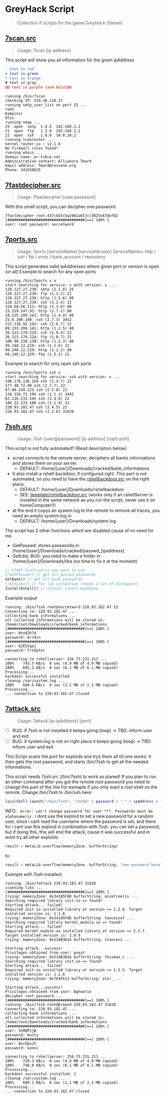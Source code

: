 # GreyHack Script
> Collection if scripts for the game GreyHack (Steam)

## [7scan.src](7scan.src)
> Usage: 7scan [ip address]

This script will show you all information for the given ipAddress

```diff
- text in red
+ text in green
! text in orange
# text in gray
@@ text in purple (and bold)@@
```



```
running /bin/7scan
checking IP: 159.38.210.37
running smtp_user_list on port 25 ...
root
Kampinic
Olin
running nmap ...
25  open  smtp  1.0.5  192.168.1.2  
21  open  ftp   1.3.9  192.168.1.2  
22  open  ssh   1.8.8  10.0.20.2    
running scanrouter ...
kernel_router.so : v2.1.6
No firewall rules found!
running whois ...
Domain name: ar-tvbce.net
Administrative contact: Allianora Tmard
Email address: Tmard@ressono.org
Phone: 342558625
```
## [7fastdecipher.src](7fastdecipher.src)
> Usage: 7fastdecipher [user:password]

With this small script, you can decipher one password
```
7fastdecipher root:437cb55c5w2461a657cc3025s67def82
[###################################]==[ 100% ]
user: root password: secretword
```

## [7ports.src](7ports.src)
> Usage: 7ports [serviceName] [serviceVersion]
> ServiceNames: http / ssh / ftp / smtp / bank_account / repository

This script generates valid ipAddresses where given port or version is open (or all)
Example to search for any open ports
```
running /bin/7ports x x
start searching for service: x with version: x ...
128.127.27.230: smtp (1.1.8) 25
128.127.27.230: ftp (1.2.2) 21
128.127.27.230: http (1.5.6) 80
128.127.27.230: ssh (1.2.4) 22
124.68.56.113: http (1.3.0) 80
25.219.147.92: http (1.7.1) 80
18.225.109.242: http (1.4.4) 80
25.6.200.140: ssh (2.7.3) 3452
222.136.92.143: ssh (2.6.7) 22
89.233.200.141: http (1.2.5) 80
36.123.179.224: ssh (1.8.4) 22
36.123.179.224: ftp (1.0.7) 21
109.90.230.130: http (1.2.3) 80
99.240.12.229: ssh (1.1.6) 22
99.240.12.229: http (1.2.2) 80
99.240.12.229: ftp (1.5.2) 21
```

Example to search for only open ssh ports
```
running /bin/7ports ssh x
start searching for service: ssh with version: x ...
198.176.126.164 ssh (2.4.7) 22
177.40.72.90 ssh (2.7.7) 22
67.88.249.125 ssh (2.5.0) 22
118.126.72.194 ssh (1.1.1) 3442
62.216.233.145 ssh (2.4.6) 22
186.22.233.188 ssh (1.1.9) 22
220.93.182.47 ssh (2.4.5) 22
220.93.182.47 ssh (2.2.6) 31820
```

## [7ssh.src](7ssh.src)
> Usage: 7ssh [user@password] [ip address] [(opt) port]

This script is not fully automated!! (Read description below)
- script connects to the remote server, deciphers all banks informations and stores them on your server.
  - DEFAULT: /home/[user]/Downloads/cracked/bank_informations
- It also install a rshell-backdoor, if configured right. This part is not automated, so you need to have the [rshellbackdoor.src](template/rshellbackdoor.src) on the right place.
  - DEFAULT: /home/[user]/Downloads/rshellbackdoor
  - SEE: [template/rshellbackdoor.src](template/rshellbackdoor.src) (works only if an rshellServer is installed in the same network as you run the script, never use it on homeComputer!!)
- at the end it copys an system.log to the remote to remove all traces, you need an empty system.log in
  - DEFAULT: /home/[user]/Downloads/system.log

The script has 2 other functions which are disabled cause of no need for me.
- GetPasswd: stores passwords in: /home/[user]/Downloads/cracked/passwd_[ipaddress]
- GetLibs: BUG: you need to make a folder in  /home/[user]/Downloads/libs (no time to fix it at the moment)
```rust
// START function(s) you want to use
//GetPasswd() // get all passwd passwords
GetBank() // get all bank passwords
//GetLibs() // for lib colleation (needs a lot of diskspace)
InstallRshell() // install rshell-backbone

```

Example output
```
running: /bin/7ssh root@secretword 220.93.182.47 22
Connecting to: 220.93.182.47 ...
collecting bank informations ...
all collected informations will be stored in:
/home/root/Downloads/cracked/bank_informations
[###################################]==[ 100% ]
user: Htn02h74
password: brrdin
[###################################]==[ 100% ]
user: AJEStgej
password: frtdator

connecting to rshellserver: 256.73.231.213 ...
100%	743.5 KB/s	0 sec (4.9 MB of 4.9 MB copied)
100%	685.2 KB/s	0 sec (6.1 MB of 6.1 MB copied)
Processing...
backdoor successful installed
cleanup /var/system.log ...
100%	688.5 KB/s	0 sec (2.1 MB of 2.1 MB copied)
Processing...
... connection to 220.93.182.47 closed
```

## [7attack.src](7attack.src)
> Usage: 7attack [ip-ipAddress] [port]

- [ ] BUG: if 7ssh is not installed it keeps going (loop) -> TBD: inform user and exit
- [ ] BUG: if system.log is not on right place it keeps going (loop) -> TBD: inform user and exit

This Script scans the port for exploids and trys them all till one works.
it then gets the root password, and starts /bin/7ssh to get all the needed informations.

This script needs 7ssh.src (/bin/7ssh) to work as planed!
If you plan to run an other command after you got the remote root password you need to change this part of the line
For exmaple if you only want a root shell on the remote. Change /bin/7ssh to /bin/ssh here:
```lua
localShell.launch("/bin/7ssh", "root@" + password + " " + ipAddress + " " + port) // script you want to start
```

INFO: ``` error: can't change password for user ***. Passwords must be alphanumeric.```
i dont use the exploid to set a new password for a random user, since i cant read the username where the password is set, and there for i cant use this exploid in combination with 7ssh.
you can set a password, but if doing this, this will end the attack, cause it was successful and in wont try all other exploids.

```rust
result = metaLib.overflow(memoryZone, bufferString)
```

to:
```rust
result = metaLib.overflow(memoryZone, bufferString, "new password here")
```

Example with 7ssh installed:
```
running: /bin/7attack 220.93.182.47 31820
scanning libs ...
[###################################]==[ 100% ]
trying: memoryZone: 0x34105FAD bufferString: mizetreelis ...
Searching required library init.so => found!
Starting attack... failed!
Required init.so installed library at version >= 1.2.8. Target installed version is: 1.1.6
trying: memoryZone: 0x34105FAD bufferString: tancessof ...
Searching required library kernel_module.so => found!
Starting attack... failed!
Required kernel_module.so installed library at version >= 2.1.7. Target installed version is: 1.9.9
trying: memoryZone: 0x514B3D16 bufferString: stancess ...

Starting attack...success!
Privileges obtained from user: guest
trying: memoryZone: 0x514B3D16 bufferString: thismax_c ...
Searching required library init.so => found!
Starting attack... failed!
Required init.so installed library at version >= 1.2.5. Target installed version is: 1.1.6
trying: memoryZone: 0x7E4F613 bufferString: olor_ ...

Starting attack...success!
Privileges obtained from user: Agheatio
decipher root password ...
[###################################]==[ 100% ]
running: /bin/7ssh root@Ermand 220.93.182.47 31820
Connecting to: 220.93.182.47 ...
collecting bank informations ...
all collected informations will be stored in:
/home/root/Downloads/cracked/bank_informations
[###################################]==[ 100% ]
user: SnMQPzjW
password: musty
[###################################]==[ 100% ]
user: 8nc6bo2Y
password: kenni

connecting to rshellserver: 256.73.231.213 ...
100%	720.3 KB/s	0 sec (4.9 MB of 4.9 MB copied)
100%	748.0 KB/s	0 sec (6.1 MB of 6.1 MB copied)
Processing...
backdoor successful installed: 1
cleanup /var/system.log ...
100%	689.1 KB/s	0 sec (2.1 MB of 2.1 MB copied)
Processing...
... connection to 220.93.182.47 closed
```

